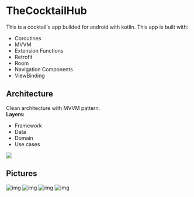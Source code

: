 # TheCocktailHub
This is a cocktail's app builded for android with kotlin. This app is built with:  
- Coroutines
- MVVM
- Extension Functions
- Retrofit
- Room
- Navigation Components
- ViewBinding
## Architecture
Clean architecture with MVVM pattern.  
**Layers:**  
- Framework  
- Data  
- Domain  
- Use cases

![](https://koenig-media.raywenderlich.com/uploads/2019/06/Android-Clean-Architecture.png)  

## Pictures
![img](https://i.imgur.com/Fev3ZlE.jpg?2[/img])
![img](https://i.imgur.com/2HJmtAF.jpg[/img])
![img](https://i.imgur.com/ghO33bU.jpg?1[/img])
![img](https://i.imgur.com/eDSyNvu.jpg[/img])


